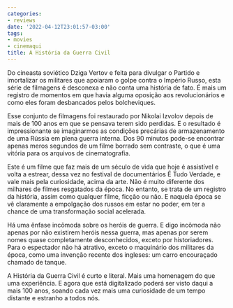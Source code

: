 ```yaml
---
categories:
- reviews
date: '2022-04-12T23:01:57-03:00'
tags:
- movies
- cinemaqui
title: A História da Guerra Civil
---
```


Do cineasta soviético Dziga Vertov e feita para divulgar o Partido e imortalizar os militares que apoiaram o golpe contra o Império Russo, esta série de filmagens é desconexa e não conta uma história de fato. É mais um registro de momentos em que havia alguma oposição aos revolucionários e como eles foram desbancados pelos bolcheviques.

Esse conjunto de filmagens foi restaurado por Nikolai Izvolov depois de mais de 100 anos em que se pensava terem sido perdidas. E o resultado é impressionante se imaginarmos as condições precárias de armazenamento de uma Rússia em plena guerra interna. Dos 90 minutos pode-se encontrar apenas meros segundos de um filme borrado sem contraste, o que é uma vitória para os arquivos de cinematografia.

Este é um filme que faz mais de um século de vida que hoje é assistível e volta a estrear, dessa vez no festival de documentários É Tudo Verdade, e vale mais pela curiosidade, acima da arte. Não é muito diferente dos milhares de filmes resgatados da época. No entanto, se trata de um registro da história, assim como qualquer filme, ficção ou não. E naquela época se vê claramente a empolgação dos russos em estar no poder, em ter a chance de uma transformação social acelerada.

Há uma ênfase incômoda sobre os heróis de guerra. E digo incômoda não apenas por não existirem heróis nessa guerra, mas apenas por serem nomes quase completamente desconhecidos, exceto por historiadores. Para o espectador não há atrativo, exceto o maquinário dos militares da época, como uma invenção recente dos ingleses: um carro encouraçado chamado de tanque.

A História da Guerra Civil é curto e literal. Mais uma homenagem do que uma experiência. E agora que está digitalizado poderá ser visto daqui a mais 100 anos, soando cada vez mais uma curiosidade de um tempo distante e estranho a todos nós.
